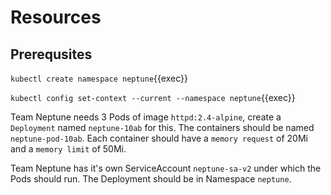# Resources

## Prerequsites

`kubectl create namespace neptune`{{exec}}

`kubectl config set-context --current --namespace neptune`{{exec}}

Team Neptune needs 3 Pods of image `httpd:2.4-alpine`, 
create a `Deployment` named `neptune-10ab` for this. The containers should be named `neptune-pod-10ab`. Each container should have a `memory request` of 20Mi and a `memory limit` of 50Mi.

Team Neptune has it's own ServiceAccount `neptune-sa-v2` under which the Pods should run. The Deployment should be in Namespace `neptune`.